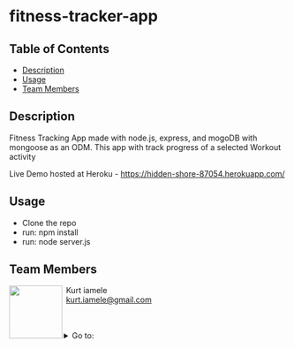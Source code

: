 # fitness-tracker-app

##  Table of Contents

* [Description](#description)
* [Usage](#usage)
* [Team Members](#team-members)


##  Description 

Fitness Tracking App made with node.js, express, and mogoDB with mongoose as an ODM. This app with track progress of a selected Workout activity

Live Demo hosted at Heroku - https://hidden-shore-87054.herokuapp.com/
 
##  Usage 
- Clone the repo 
- run: npm install
- run: node server.js

## Team Members

<img align="left" src="https://avatars3.githubusercontent.com/u/62262420?v=4" width=96> &nbsp;Kurt iamele <br>&nbsp;<kurt.iamele@gmail.com><br>&nbsp;<null>

<br>

<details>
<summary>Go to:</summary>

* [Description](#description)
* [Usage](#usage)
* [Team Members](#team-members)
* [Table of Contents](#Table-of-Contents)

</details>
